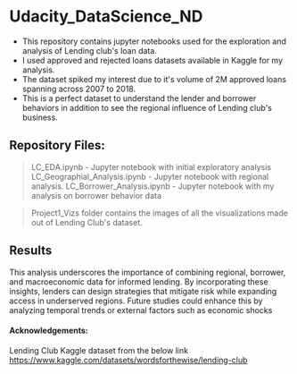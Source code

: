 # Udacity_DataScience_ND

- This repository contains jupyter notebooks used for the exploration and analysis of Lending club's loan data. 
- I used approved and rejected loans datasets available in Kaggle for my analysis. 
- The dataset spiked my interest due to it's volume of 2M approved loans spanning across 2007 to 2018. 
- This is a perfect dataset to understand the lender and borrower behaviors in addition to see the regional influence of Lending club's business.
  
## Repository Files:
>LC_EDA.ipynb - Jupyter notebook with initial exploratory analysis
LC_Geographial_Analysis.ipynb - Jupyter notebook with regional analysis.
LC_Borrower_Analysis.ipynb - Jupyter notebook with my analysis on borrower behavior data

>Project1_Vizs folder contains the images of all the visualizations made out of Lending Club's dataset.

## Results

This analysis underscores the importance of combining regional, borrower, and macroeconomic data for informed lending. By incorporating these insights, lenders can design strategies that mitigate risk while expanding access in underserved regions. Future studies could enhance this by analyzing temporal trends or external factors such as economic shocks

#### Acknowledgements:
Lending Club Kaggle dataset from the below link 
https://www.kaggle.com/datasets/wordsforthewise/lending-club